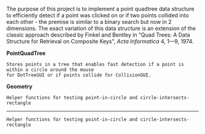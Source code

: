The purpose of this project is to implement a point quadtree data structure to efficiently detect if a point was clicked on or if two points collided into each other - the premise is similar to a binary search but now in 2 dimensions. The exact variation of this data structure is an extension of the classic approach described by Finkel and Bentley in "Quad Trees: A Data Structure for Retrieval on Composite Keys", *Acta Informatica* 4, 1—9, 1974.

**PointQuadTree** 

    Stores points in a tree that enables fast detection if a point is within a circle around the mouse 
    for DotTreeGUI or if points collide for CollisionGUI.

**Geometry** 

    Helper functions for testing point-in-circle and circle-intersects-rectangle

**** 

    Helper functions for testing point-in-circle and circle-intersects-rectangle
